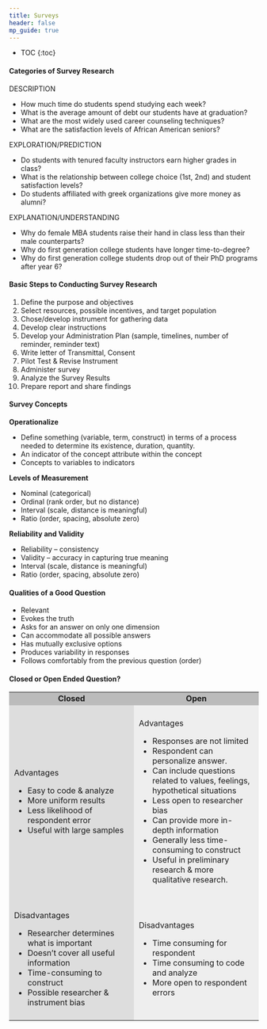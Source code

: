 ```yaml
---
title: Surveys
header: false
mp_guide: true
---
```

* TOC
{:toc}

#### Categories of Survey Research

DESCRIPTION

*   How much time do students spend studying each week?
*   What is the average amount of debt our students have at graduation?
*   What are the most widely used career counseling techniques?
*   What are the satisfaction levels of African American seniors?

EXPLORATION/PREDICTION

*   Do students with tenured faculty instructors earn higher grades in class?
*   What is the relationship between college choice (1st, 2nd) and student satisfaction levels?
*   Do students affiliated with greek organizations give more money as alumni?

EXPLANATION/UNDERSTANDING

*   Why do female MBA students raise their hand in class less than their male counterparts?
*   Why do first generation college students have longer time-to-degree?
*   Why do first generation college students drop out of their PhD programs after year 6?

#### Basic Steps to Conducting Survey Research

1.  Define the purpose and objectives
2.  Select resources, possible incentives, and target population
3.  Chose/develop instrument for gathering data
4.  Develop clear instructions
5.  Develop your Administration Plan (sample, timelines, number of reminder, reminder text)
6.  Write letter of Transmittal, Consent
7.  Pilot Test & Revise Instrument
8.  Administer survey
9.  Analyze the Survey Results
10.  Prepare report and share findings

#### Survey Concepts

**Operationalize**

*   Define something (variable, term, construct) in terms of a process needed to determine its existence, duration, quantity.
*   An indicator of the concept attribute within the concept
*   Concepts to variables to indicators

**Levels of Measurement**

*   Nominal (categorical)
*   Ordinal (rank order, but no distance)
*   Interval (scale, distance is meaningful)
*   Ratio (order, spacing, absolute zero)

**Reliability and Validity**

*   Reliability – consistency
*   Validity – accuracy in capturing true meaning
*   Interval (scale, distance is meaningful)
*   Ratio (order, spacing, absolute zero)

#### Qualities of a Good Question

*   Relevant 
*   Evokes the truth
*   Asks for an answer on only one dimension
*   Can accommodate all possible answers
*   Has mutually exclusive options 
*   Produces variability in responses
*   Follows comfortably from the previous question (order)

#### Closed or Open Ended Question?

<table width="100%">
<tbody>
<tr style="background-color: #bbb;">
<td style="text-align: center;" width="50%"><strong>Closed</strong></td>
<td style="text-align: center;" width="50%"><strong>Open</strong></td>
</tr>
<tr>
<td style="background-color: #ddd; padding: 10px;">
<p>Advantages</p>
<ul>
<li>Easy to code &amp; analyze</li>
<li>More uniform results</li>
<li>Less likelihood of respondent error</li>
<li>Useful with large samples</li>
</td>
<td style="background-color: #eee; padding: 10px;">
<p>Advantages</p>
<ul>
<li>Responses are not limited</li>
<li>Respondent can personalize answer.</li>
<li>Can include questions related to values, feelings, hypothetical situations</li>
<li>Less open to researcher bias</li>
<li>Can provide more in-depth information</li>
<li>Generally less time-consuming to construct</li>
<li>Useful in preliminary research &amp; more qualitative research.</li>
</ul>
</td>
</tr>
<tr>
<td style="background-color: #ddd; padding: 10px;">
</ul>
<p>Disadvantages</p>
<ul>
<li>Researcher determines what is important</li>
<li>Doesn&rsquo;t cover all useful information</li>
<li>Time-consuming to construct</li>
<li>Possible researcher &amp; instrument bias</li>
</ul>
</td>
<td style="background-color: #eee; padding: 10px;">
<p>Disadvantages</p>
<ul>
<li>Time consuming for respondent</li>
<li>Time consuming to code and analyze</li>
<li>More open to respondent errors</li>
</ul>
</td>
</tr>
</tbody>
</table>